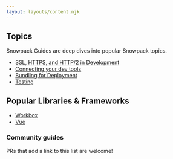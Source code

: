 ```yaml
---
layout: layouts/content.njk
---
```


## Topics

Snowpack Guides are deep dives into popular Snowpack topics.

- [SSL, HTTPS, and HTTP/2 in Development](/guides/https-ssl-certificates)
- [Connecting your dev tools](/guides/connecting-tools)
- [Bundling for Deployment](/guides/bundling)
- [Testing](/guides/testing)

## Popular Libraries & Frameworks

- [Workbox](/guides/workbox)
- [Vue](/guides/vue)

### Community guides

PRs that add a link to this list are welcome!
